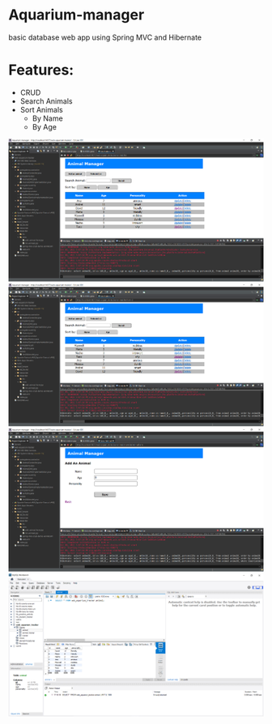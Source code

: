 # Aquarium-manager
basic database web app using Spring MVC and Hibernate

# Features:
* CRUD
* Search Animals
* Sort Animals
  * By Name
  * By Age  

![demoSS1](https://github.com/Tolsi111/Aquarium-manager/blob/main/DemoSS/AquariumManagerDemo1.png)
![demoSS2](https://github.com/Tolsi111/Aquarium-manager/blob/main/DemoSS/AquariumManagerDemo2.png)
![demoSS3](https://github.com/Tolsi111/Aquarium-manager/blob/main/DemoSS/AquariumManagerDemo3.png)
![demoSS4](https://github.com/Tolsi111/Aquarium-manager/blob/main/DemoSS/AquariumManagerDemo4.png)
